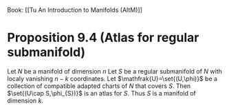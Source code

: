 Book: [[Tu An Introduction to Manifolds (AItM)]]
# Proposition 9.4 (Atlas for regular submanifold)
Let $N$ be a manifold of dimension $n$
Let $S$ be a regular submanifold of $N$ with localy vanishing $n-k$ coordinates.
Let $\mathfrak{U}=\set{(U,\phi)}$ be a collection of compatible adapted charts of $N$ that covers $S$.
Then $\set{(U\cap S,\phi_{S})}$ is an atlas for $S$.
Thus $S$ is a manifold of dimension $k$.